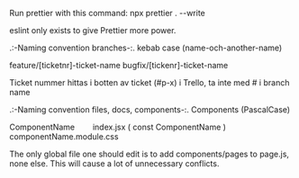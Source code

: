 Run prettier with this command:
npx prettier . --write

eslint only exists to give Prettier more power.

.:-Naming convention branches-:.
kebab case (name-och-another-name)

feature/[ticketnr]-ticket-name
bugfix/[tickenr]-ticket-name

Ticket nummer hittas i botten av ticket (#p-x) i Trello, ta inte med # i branch name

.:-Naming convention files, docs, components-:.
Components (PascalCase)

ComponentName
  index.jsx ( const ComponentName )
  componentName.module.css

The only global file one should edit is to add components/pages to page.js, none else. This will cause a lot of unnecessary conflicts.
